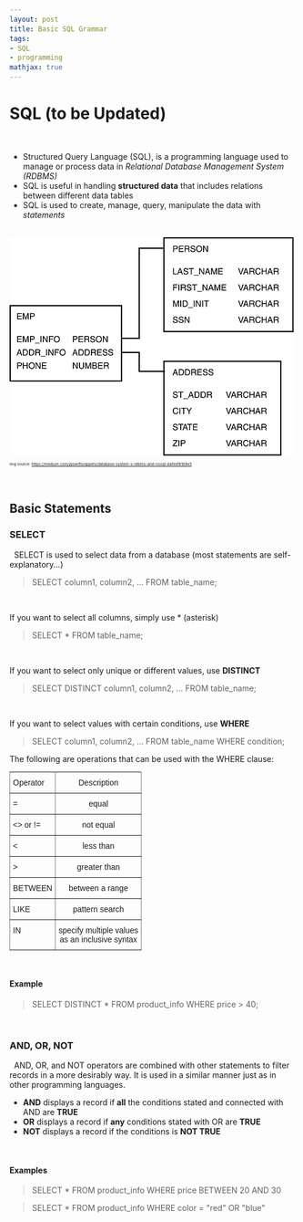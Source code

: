 ```yaml
---
layout: post
title: Basic SQL Grammar
tags:
- SQL
- programming
mathjax: true
---
```


# SQL (to be Updated)
&nbsp;

- Structured Query Language (SQL), is a programming language used to manage or process data in *Relational Database Management System (RDBMS)*
- SQL is useful in handling **structured data** that includes relations between different data tables
- SQL is used to create, manage, query, manipulate the data with *statements*

&nbsp;
&nbsp;
<img src="/assets/images/relationdb.jpg">
<span style="font-size: 5pt">img source: https://medium.com/@swiftsnippets/database-system-s-rdbms-and-nosql-6afeef8168e5</span>

&nbsp;
&nbsp;
&nbsp;

## Basic Statements

### SELECT

&nbsp;
SELECT is used to select data from a database (most statements are self-explanatory...)
> SELECT column1, column2, ...
> FROM table_name;

&nbsp;

If you want to select all columns, simply use * (asterisk)
> SELECT * FROM table_name;

&nbsp;

If you want to select only unique or different values, use **DISTINCT**
> SELECT DISTINCT column1, column2, ...
> FROM table_name;

&nbsp;

If you want to select values with certain conditions, use  **WHERE**
> SELECT column1, column2, ...
> FROM table_name
> WHERE condition;

The following are operations that can be used with the WHERE clause:

<style type="text/css">
.tg  {border-collapse:collapse;border-spacing:0;}
.tg td{font-family:Arial, sans-serif;font-size:14px;padding:10px 5px;border-style:solid;border-width:1px;overflow:hidden;word-break:normal;border-color:black;}
.tg th{font-family:Arial, sans-serif;font-size:14px;font-weight:normal;padding:10px 5px;border-style:solid;border-width:1px;overflow:hidden;word-break:normal;border-color:black;}
.tg .tg-c3ow{border-color:inherit;text-align:center;vertical-align:top}
.tg .tg-0pky{border-color:inherit;text-align:left;vertical-align:top}
</style>
<table class="tg">
<tr>
<th class="tg-0pky">Operator</th>
<th class="tg-c3ow">Description</th>
</tr>
<tr>
<td class="tg-0pky">=</td>
<td class="tg-c3ow">equal</td>
</tr>
<tr>
<td class="tg-0pky">&lt;&gt; or !=</td>
<td class="tg-c3ow">not equal</td>
</tr>
<tr>
<td class="tg-0pky">&lt;</td>
<td class="tg-c3ow">less than</td>
</tr>
<tr>
<td class="tg-0pky">&gt;</td>
<td class="tg-c3ow">greater than</td>
</tr>
<tr>
<td class="tg-0pky">BETWEEN</td>
<td class="tg-c3ow">between a range</td>
</tr>
<tr>
<td class="tg-0pky">LIKE</td>
<td class="tg-c3ow">pattern search</td>
</tr>
<tr>
<td class="tg-0pky">IN</td>
<td class="tg-c3ow">specify multiple values <br>as an inclusive syntax</td>
</tr>
</table>

&nbsp;
&nbsp;

#### Example
> SELECT DISTINCT * FROM product_info WHERE price > 40;

&nbsp;
&nbsp;
&nbsp;
&nbsp;


### AND, OR, NOT 

&nbsp;
AND, OR, and NOT operators are combined with other statements to filter records in a more desirably way. It is used in a similar manner just as in other programming languages.

- **AND** displays a record if **all** the conditions stated and connected with AND are **TRUE**
- **OR** displays a record if **any** conditions stated with OR are **TRUE**
- **NOT** displays a record if the conditions is **NOT TRUE**

&nbsp;

#### Examples
> SELECT *
> FROM product_info
> WHERE price BETWEEN 20 AND 30

> SELECT *
> FROM product_info
> WHERE color = "red" OR "blue" 
